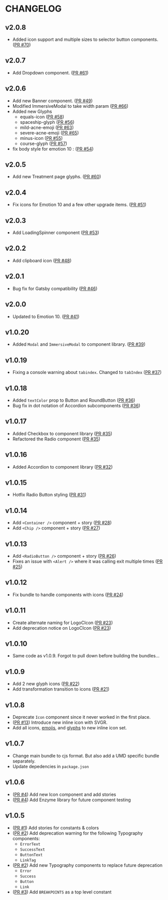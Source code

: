 # CHANGELOG

## v2.0.8
- Added icon support and multiple sizes to selector button components. ([PR #70](https://github.com/PocketDerm/radiance-ui/pull/70))

## v2.0.7
- Add Dropdown component. ([PR #61](https://github.com/PocketDerm/radiance-ui/pull/61))

## v2.0.6
- Add new Banner component. ([PR #49](https://github.com/PocketDerm/radiance-ui/pull/49))
- Modified ImmersiveModal to take width param ([PR #66](https://github.com/PocketDerm/radiance-ui/pull/66))
- Added new Glyphs
    *  equals-icon ([PR #58](https://github.com/PocketDerm/radiance-ui/pull/58))
    *  spaceship-glyph ([PR #56](https://github.com/PocketDerm/radiance-ui/pull/56))
    *  mild-acne-emoji ([PR #63](https://github.com/PocketDerm/radiance-ui/pull/63))
    *  severe-acne-emoji ([PR #65](https://github.com/PocketDerm/radiance-ui/pull/65))
    *  minus-icon ([PR #55](https://github.com/PocketDerm/radiance-ui/pull/55))
    *  course-glyph ([PR #57](https://github.com/PocketDerm/radiance-ui/pull/57))
- fix body style for emotion 10 : ([PR #54](https://github.com/PocketDerm/radiance-ui/pull/54))

## v2.0.5
- Add new Treatment page glyphs. ([PR #60](https://github.com/PocketDerm/radiance-ui/pull/60))

## v2.0.4
- Fix icons for Emotion 10 and a few other upgrade items. ([PR #51](https://github.com/PocketDerm/radiance-ui/pull/51))

## v2.0.3
- Add LoadingSpinner component ([PR #53](https://github.com/PocketDerm/radiance-ui/pull/53))

## v2.0.2
- Add clipboard icon ([PR #48](https://github.com/PocketDerm/radiance-ui/pull/48))

## v2.0.1
- Bug fix for Gatsby compatibility ([PR #46](https://github.com/PocketDerm/radiance-ui/pull/46))

## v2.0.0
- Updated to Emotion 10. ([PR #41](https://github.com/PocketDerm/radiance-ui/pull/41))

## v1.0.20
- Added `Modal` and `ImmersiveModal` to component library. ([PR #39](https://github.com/PocketDerm/radiance-ui/pull/39))

## v1.0.19
- Fixing a console warning about `tabindex`. Changed to `tabIndex` ([PR #37](https://github.com/PocketDerm/radiance-ui/pull/37))

## v1.0.18
- Added `textColor` prop to Button and RoundButton ([PR #36](https://github.com/PocketDerm/radiance-ui/pull/36))
- Bug fix in dot notation of Accordion subcomponents ([PR #36](https://github.com/PocketDerm/radiance-ui/pull/36))

## v1.0.17
- Added Checkbox to component library ([PR #35](https://github.com/PocketDerm/radiance-ui/pull/35))
- Refactored the Radio component ([PR #35](https://github.com/PocketDerm/radiance-ui/pull/35))

## v1.0.16
- Added Accordion to component library ([PR #32](https://github.com/PocketDerm/radiance-ui/pull/32))

## v1.0.15
- Hotfix Radio Button styling ([PR #31](https://github.com/PocketDerm/radiance-ui/pull/31))

## v1.0.14
- Add `<Container />` component + story ([PR #28](https://github.com/PocketDerm/radiance-ui/pull/28))
- Add `<Chip />` component + story ([PR #27](https://github.com/PocketDerm/radiance-ui/pull/27))

## v1.0.13
- Add `<RadioButton />` component + story ([PR #26](https://github.com/PocketDerm/radiance-ui/pull/26))
- Fixes an issue with `<Alert />` where it was calling exit multiple times ([PR #25](https://github.com/PocketDerm/radiance-ui/pull/25))

## v1.0.12
- Fix bundle to handle components with icons ([PR #24](https://github.com/PocketDerm/radiance-ui/pull/24))

## v1.0.11
- Create alternate naming for LogoCIcon ([PR #23](https://github.com/PocketDerm/radiance-ui/pull/23))
- Add deprecation notice on LogoCIcon ([PR #23](https://github.com/PocketDerm/radiance-ui/pull/23))

## v1.0.10
- Same code as v1.0.9. Forgot to pull down before building the
  bundles...

## v1.0.9
- Add 2 new glyph icons ([PR #22](https://github.com/PocketDerm/radiance-ui/pull/22))
- Add transformation transition to icons ([PR #21](https://github.com/PocketDerm/radiance-ui/pull/21))

## v1.0.8
- Deprecate `Icon` component since it never worked in the first place.
- ([PR #13](https://github.com/PocketDerm/radiance-ui/pull/13)) Introduce new inline icon with SVGR.
- Add all icons, [emojis](https://github.com/PocketDerm/radiance-ui/pull/19), and [glyphs](https://github.com/PocketDerm/radiance-ui/pull/20) to new inline icon set.

## v1.0.7
- Change main bundle to cjs format. But also add a UMD specific bundle
  separately.
- Update depedencies in `package.json`

## v1.0.6
- ([PR #4](https://github.com/PocketDerm/radiance-ui/pull/4)) Add new
  Icon component and add stories
- ([PR #4](https://github.com/PocketDerm/radiance-ui/pull/4)) Add Enzyme
  library for future component testing

## v1.0.5
- ([PR #1](https://github.com/PocketDerm/radiance-ui/pull/1)) Add stories for constants & colors
- ([PR #2](https://github.com/PocketDerm/radiance-ui/pull/2)) Add deprecation warning for the following Typography components:
  - `ErrorText`
  - `SuccessText`
  - `ButtonText`
  - `LinkTag`
- ([PR #2](https://github.com/PocketDerm/radiance-ui/pull/2)) Add new Typography components to replace future deprecation
  - `Error`
  - `Success`
  - `Button`
  - `Link`
- ([PR #3](https://github.com/PocketDerm/radiance-ui/pull/3)) Add `BREAKPOINTS` as a top level constant
